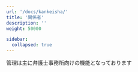 ```yaml
---
url: '/docs/kankeisha/'
title: '関係者'
description: ''
weight: 50000

sidebar:
  collapsed: true
---
```


管理は主に弁護士事務所向けの機能となっております
